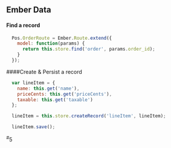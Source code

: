 ##  Ember Data

#### Find a record
```javascript
  Pos.OrderRoute = Ember.Route.extend({
    model: function(params) {
      return this.store.find('order', params.order_id);
    }
  });
```
####Create & Persist a record
```javascript
  var lineItem = {
    name: this.get('name'),
    priceCents: this.get('priceCents'),
    taxable: this.get('taxable')
  };

  lineItem = this.store.createRecord('lineItem', lineItem);

  lineItem.save();
```


<div class="number"><sup>#</sup>5</div>
